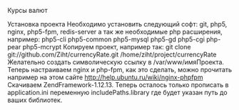Курсы валют

Установка проекта
Необходимо установить следующий софт: git, php5, nginx, php5-fpm, redis-server
а так же необходимые php расширения, например: php5-cli php5-common php5-mysql php5-gd php5-cgi php-pear php5-mcrypt
Копируем проект, например так:
git clone git://github.com/Ziht/currencyRate.git /home/ziht/project/currencyRate
Желательно создать символическую ссылку в /var/www/имяПроекта.
Теперь настраиваем nginx и php-fpm, как это сделать, можно прочитать например на этом сайте http://help.ubuntu.ru/wiki/nginx-phpfpm
Скачиваем ZendFramework-1.12.13. Теперь осталось только прописать в application.ini переменную includePaths.library где будет указан путь до ваших библиотек.
